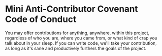 # Mini Anti-Contributor Covenant Code of Conduct

You may offer contributions for anything, anywhere, within this project, regardless of who you are, where you came from, or what kind of crap you talk about in your sleep. If you can write code, we'll take your contribution, as long as it's sane and productively furthers the goals of the project.
